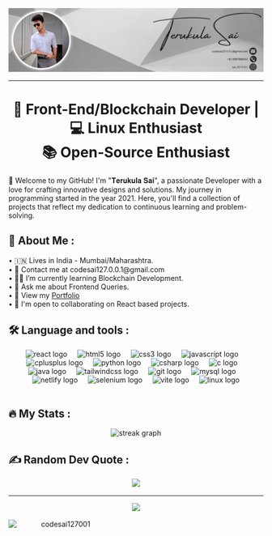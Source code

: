 <img src="./assets/sai-github-banner.jpg" alt="Terukula Sai"></img> <hr>

<h1 align="center"> 🚀 Front-End/Blockchain Developer  |  💻 Linux Enthusiast  <br>
  📚 Open-Source Enthusiast </h1>

👋 Welcome to my GitHub! I'm "𝐓𝐞𝐫𝐮𝐤𝐮𝐥𝐚 𝐒𝐚𝐢", a passionate Developer with a love for crafting innovative designs and solutions. My journey in programming started in the year 2021. Here, you'll find a collection of projects that reflect my dedication to continuous learning and problem-solving.
<br>

<h2> 💫 About Me : </h2>
  • 🇮🇳 Lives in India - Mumbai/Maharashtra.<br>
  • 📧 Contact me at codesai127.0.0.1@gmail.com <br>
  • 👨‍💻 I’m currently learning Blockchain Development. <br>
  •  💬 Ask me about Frontend Queries. <br>
  • 🧿 View my <a href="https://terukulasai-portfolio.netlify.app/">Portfolio</a><br>
  • 🤝 I'm open to collaborating on React based projects.
<br>

<h2 align="left">🛠 Language and tools :</h2>

<div align="center">
  <img src="https://skillicons.dev/icons?i=react" height="40" alt="react logo"  />
  <img width="12" />
  <img src="https://skillicons.dev/icons?i=html" height="40" alt="html5 logo"  />
  <img width="12" />
  <img src="https://skillicons.dev/icons?i=css" height="40" alt="css3 logo"  />
  <img width="12" />
  <img src="https://skillicons.dev/icons?i=js" height="40" alt="javascript logo"  />
  <img width="12" />
  <img src="https://skillicons.dev/icons?i=cpp" height="40" alt="cplusplus logo"  />
  <img width="12" />
  <img src="https://skillicons.dev/icons?i=py" height="40" alt="python logo"  />
  <img width="12" />
  <img src="https://skillicons.dev/icons?i=cs" height="40" alt="csharp logo"  />
  <img width="12" />
  <img src="https://skillicons.dev/icons?i=c" height="40" alt="c logo"  />
  <img width="12" />
  <img src="https://skillicons.dev/icons?i=java" height="40" alt="java logo"  />
  <img width="12" />
  <img src="https://skillicons.dev/icons?i=tailwind" height="40" alt="tailwindcss logo"  />
  <img width="12" />
  <img src="https://skillicons.dev/icons?i=git" height="40" alt="git logo"  />
  <img width="12" />
  <img src="https://skillicons.dev/icons?i=mysql" height="40" alt="mysql logo"  />
  <img width="12" />
  <img src="https://skillicons.dev/icons?i=netlify" height="40" alt="netlify logo"  />
  <img width="12" />
  <img src="https://skillicons.dev/icons?i=selenium" height="40" alt="selenium logo"  />
  <img width="12" />
  <img src="https://skillicons.dev/icons?i=vite" height="40" alt="vite logo"  />
  <img width="12" />
  <img src="https://skillicons.dev/icons?i=linux" height="40" alt="linux logo"  />
</div>
<br>

<h2 align="left">🔥   My Stats :</h2>

<div align="center">
  <img src="https://streak-stats.demolab.com?user=SAI127001&locale=en&mode=daily&theme=graywhite&hide_border=true&border_radius=10&order=3" height="250" alt="streak graph"  />

<h2 align="left"> ✍️ Random Dev Quote :</h2>

![](https://quotes-github-readme.vercel.app/api?type=horizontal&theme=radical)

---

<div align="center">
  <img src="https://visitor-badge.laobi.icu/badge?page_id=SAI127001.SAI127001&left_color=grey&right_color=black"  />
</div>

<p>
<a href="https://www.buymeacoffee.com/codesai127001"> <img align="left" src="https://cdn.buymeacoffee.com/buttons/v2/default-yellow.png" height="50" width="210" alt="codesai127001" /></a></p><br><br>
